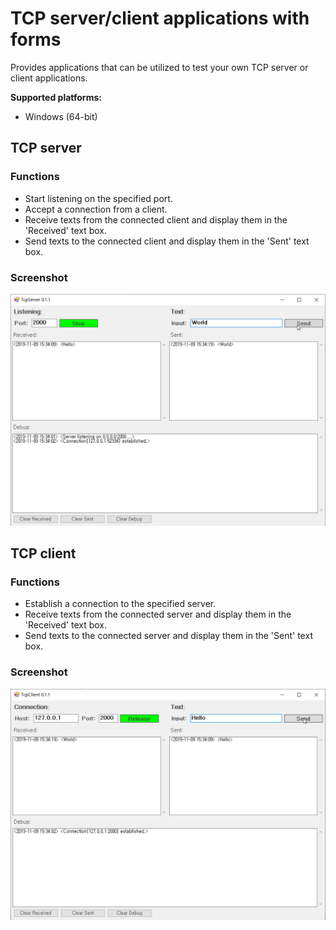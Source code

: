# TCP server/client applications with forms

Provides applications that can be utilized to test your own TCP server or client applications.

**Supported platforms:**

* Windows (64-bit)

## TCP server

### Functions

* Start listening on the specified port.
* Accept a connection from a client.
* Receive texts from the connected client and display them in the 'Received' text box.
* Send texts to the connected client and display them in the 'Sent' text box. 

### Screenshot

![](Doc/TcpServerForm.png)

## TCP client

### Functions

- Establish a connection to the specified server.
- Receive texts from the connected server and display them in the 'Received' text box.
- Send texts to the connected server and display them in the 'Sent' text box. 

### Screenshot

![](Doc/TcpClientForm.png)